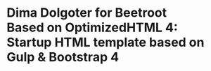 <h1>Dima Dolgoter for Beetroot  <br>  <strong>Based on OptimizedHTML 4:</strong> <br>Startup HTML template based on Gulp & Bootstrap 4</h1>



 